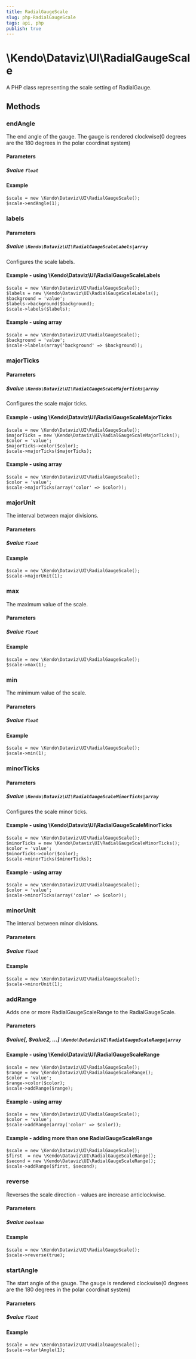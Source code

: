 ```yaml
---
title: RadialGaugeScale
slug: php-RadialGaugeScale
tags: api, php
publish: true
---
```


# \Kendo\Dataviz\UI\RadialGaugeScale

A PHP class representing the scale setting of RadialGauge.


## Methods

### endAngle
The end angle of the gauge.
The gauge is rendered clockwise(0 degrees are the 180 degrees in the polar coordinat system)
#### Parameters

##### $value `float`



#### Example 
    $scale = new \Kendo\Dataviz\UI\RadialGaugeScale();
    $scale->endAngle(1);

### labels

#### Parameters

##### $value `\Kendo\Dataviz\UI\RadialGaugeScaleLabels|array`

Configures the scale labels.


#### Example - using \Kendo\Dataviz\UI\RadialGaugeScaleLabels

    $scale = new \Kendo\Dataviz\UI\RadialGaugeScale();
    $labels = new \Kendo\Dataviz\UI\RadialGaugeScaleLabels();
    $background = 'value';
    $labels->background($background);
    $scale->labels($labels);

#### Example - using array

    $scale = new \Kendo\Dataviz\UI\RadialGaugeScale();
    $background = 'value';
    $scale->labels(array('background' => $background));

### majorTicks

#### Parameters

##### $value `\Kendo\Dataviz\UI\RadialGaugeScaleMajorTicks|array`

Configures the scale major ticks.


#### Example - using \Kendo\Dataviz\UI\RadialGaugeScaleMajorTicks

    $scale = new \Kendo\Dataviz\UI\RadialGaugeScale();
    $majorTicks = new \Kendo\Dataviz\UI\RadialGaugeScaleMajorTicks();
    $color = 'value';
    $majorTicks->color($color);
    $scale->majorTicks($majorTicks);

#### Example - using array

    $scale = new \Kendo\Dataviz\UI\RadialGaugeScale();
    $color = 'value';
    $scale->majorTicks(array('color' => $color));

### majorUnit
The interval between major divisions.
#### Parameters

##### $value `float`



#### Example 
    $scale = new \Kendo\Dataviz\UI\RadialGaugeScale();
    $scale->majorUnit(1);

### max
The maximum value of the scale.
#### Parameters

##### $value `float`



#### Example 
    $scale = new \Kendo\Dataviz\UI\RadialGaugeScale();
    $scale->max(1);

### min
The minimum value of the scale.
#### Parameters

##### $value `float`



#### Example 
    $scale = new \Kendo\Dataviz\UI\RadialGaugeScale();
    $scale->min(1);

### minorTicks

#### Parameters

##### $value `\Kendo\Dataviz\UI\RadialGaugeScaleMinorTicks|array`

Configures the scale minor ticks.


#### Example - using \Kendo\Dataviz\UI\RadialGaugeScaleMinorTicks

    $scale = new \Kendo\Dataviz\UI\RadialGaugeScale();
    $minorTicks = new \Kendo\Dataviz\UI\RadialGaugeScaleMinorTicks();
    $color = 'value';
    $minorTicks->color($color);
    $scale->minorTicks($minorTicks);

#### Example - using array

    $scale = new \Kendo\Dataviz\UI\RadialGaugeScale();
    $color = 'value';
    $scale->minorTicks(array('color' => $color));

### minorUnit
The interval between minor divisions.
#### Parameters

##### $value `float`



#### Example 
    $scale = new \Kendo\Dataviz\UI\RadialGaugeScale();
    $scale->minorUnit(1);

### addRange

Adds one or more RadialGaugeScaleRange to the RadialGaugeScale.

#### Parameters

##### $value[, $value2, ...] `\Kendo\Dataviz\UI\RadialGaugeScaleRange|array`

#### Example - using \Kendo\Dataviz\UI\RadialGaugeScaleRange

    $scale = new \Kendo\Dataviz\UI\RadialGaugeScale();
    $range = new \Kendo\Dataviz\UI\RadialGaugeScaleRange();
    $color = 'value';
    $range->color($color);
    $scale->addRange($range);

#### Example - using array

    $scale = new \Kendo\Dataviz\UI\RadialGaugeScale();
    $color = 'value';
    $scale->addRange(array('color' => $color));

#### Example - adding more than one RadialGaugeScaleRange

    $scale = new \Kendo\Dataviz\UI\RadialGaugeScale();
    $first  = new \Kendo\Dataviz\UI\RadialGaugeScaleRange();
    $second = new \Kendo\Dataviz\UI\RadialGaugeScaleRange();
    $scale->addRange($first, $second);

### reverse
Reverses the scale direction - values are increase anticlockwise.
#### Parameters

##### $value `boolean`



#### Example 
    $scale = new \Kendo\Dataviz\UI\RadialGaugeScale();
    $scale->reverse(true);

### startAngle
The start angle of the gauge.
The gauge is rendered clockwise(0 degrees are the 180 degrees in the polar coordinat system)
#### Parameters

##### $value `float`



#### Example 
    $scale = new \Kendo\Dataviz\UI\RadialGaugeScale();
    $scale->startAngle(1);

